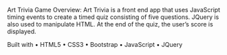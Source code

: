Art Trivia Game Overview: 
Art Trivia is a front end app that uses JavaScript timing events to create a timed quiz consisting of five questions. JQuery is also used to manipulate HTML. At the end of the quiz, the user’s score is displayed.

Built with
• HTML5
• CSS3
• Bootstrap
• JavaScript
• JQuery